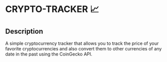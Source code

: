 # CRYPTO-TRACKER 📈

## Description

A simple cryptocurrency tracker that allows you to track the price of your favorite cryptocurrencies and also convert them to other currencies of any date in the past using the CoinGecko API.
